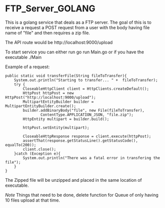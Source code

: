 # FTP_Server_GOLANG

This is a golang service that deals as a FTP server. The goal of this is to receive a request a POST request from a user
with the body having file name of "file" and then requires a zip file. 

The API route would be http://localhost:9000/upload

To start service you can either run go run Main.go or if you have the executable ./Main

Example of a request:

    public static void transferFile(String fileToTransfer){
        System.out.println("Starting to transfer... " +  fileToTransfer);
        try {
            CloseableHttpClient client = HttpClients.createDefault();
            HttpPost httpPost = new HttpPost("http://localhost:9000/upload");
            MultipartEntityBuilder builder = MultipartEntityBuilder.create();
            builder.addBinaryBody("file", new File(fileToTransfer),
                    ContentType.APPLICATION_JSON, "file.zip");
            HttpEntity multipart = builder.build();

            httpPost.setEntity(multipart);

            CloseableHttpResponse response = client.execute(httpPost);
            assertThat(response.getStatusLine().getStatusCode(), equalTo(200));
            client.close();
        }catch (Exception e){
            System.out.println("There was a fatal error in transfering the file");
        }
    }


The Zipped file will be unzipped and placed in the same location of executable.

*Note* 
Things that need to be done, delete function for Queue of only having 10 files upload at that time.
